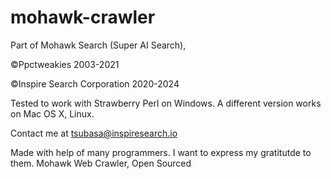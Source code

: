 # mohawk-crawler
Part of Mohawk Search (Super AI Search),

©Ppctweakies 2003-2021

©Inspire Search Corporation 2020-2024

Tested to work with Strawberry Perl on Windows. A different version works on Mac OS X, Linux. 

Contact me at tsubasa@inspiresearch.io

Made with help of many programmers. I want to express my gratitutde to them.
Mohawk Web Crawler, Open Sourced
